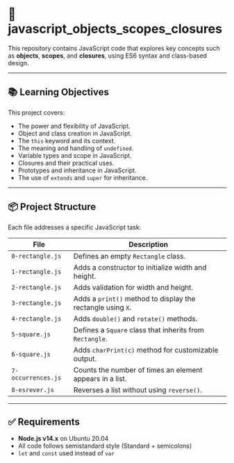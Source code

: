 # 📁 javascript_objects_scopes_closures

This repository contains JavaScript code that explores key concepts such as **objects**, **scopes**, and **closures**, using ES6 syntax and class-based design.

---

## 📚 Learning Objectives

This project covers:

- The power and flexibility of JavaScript.
- Object and class creation in JavaScript.
- The `this` keyword and its context.
- The meaning and handling of `undefined`.
- Variable types and scope in JavaScript.
- Closures and their practical uses.
- Prototypes and inheritance in JavaScript.
- The use of `extends` and `super` for inheritance.

---

## 📦 Project Structure

Each file addresses a specific JavaScript task:

| File | Description |
|------|-------------|
| `0-rectangle.js` | Defines an empty `Rectangle` class. |
| `1-rectangle.js` | Adds a constructor to initialize width and height. |
| `2-rectangle.js` | Adds validation for width and height. |
| `3-rectangle.js` | Adds a `print()` method to display the rectangle using `X`. |
| `4-rectangle.js` | Adds `double()` and `rotate()` methods. |
| `5-square.js` | Defines a `Square` class that inherits from `Rectangle`. |
| `6-square.js` | Adds `charPrint(c)` method for customizable output. |
| `7-occurrences.js` | Counts the number of times an element appears in a list. |
| `8-esrever.js` | Reverses a list without using `reverse()`. |

---

## ✅ Requirements

- **Node.js v14.x** on Ubuntu 20.04
- All code follows semistandard style (Standard + semicolons)
- `let` and `const` used instead of `var`